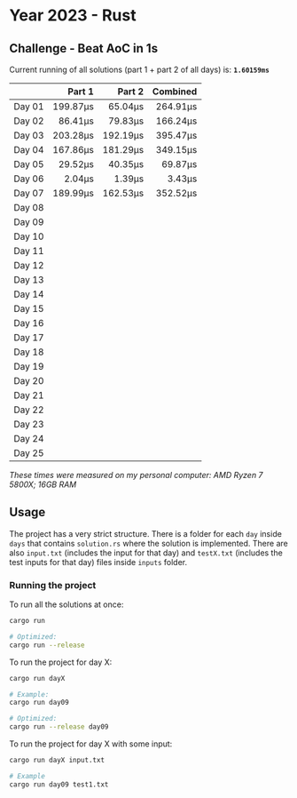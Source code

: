 # Year 2023 - Rust

## Challenge - Beat AoC in 1s

Current running of all solutions (part 1 + part 2 of all days) is: **`1.60159ms`**

|        | Part 1 | Part 2 | Combined |
|--------|-------:|-------:|---------:|
| Day 01 |199.87µs|65.04µs |264.91µs  |
| Day 02 |86.41µs |79.83µs |166.24µs  |
| Day 03 |203.28µs|192.19µs|395.47µs  |
| Day 04 |167.86µs|181.29µs|349.15µs  |
| Day 05 |29.52µs |40.35µs |69.87µs   |
| Day 06 |2.04µs  |1.39µs  |3.43µs    |
| Day 07 |189.99µs|162.53µs|352.52µs  |
| Day 08 |        |        |          |
| Day 09 |        |        |          |
| Day 10 |        |        |          |
| Day 11 |        |        |          |
| Day 12 |        |        |          |
| Day 13 |        |        |          |
| Day 14 |        |        |          |
| Day 15 |        |        |          |
| Day 16 |        |        |          |
| Day 17 |        |        |          |
| Day 18 |        |        |          |
| Day 19 |        |        |          |
| Day 20 |        |        |          |
| Day 21 |        |        |          |
| Day 22 |        |        |          |
| Day 23 |        |        |          |
| Day 24 |        |        |          |
| Day 25 |        |        |          |

*These times were measured on my personal computer: AMD Ryzen 7 5800X; 16GB RAM*

## Usage

The project has a very strict structure. There is a folder for each `day` inside `days` that contains `solution.rs` where the solution is implemented. There are also `input.txt` (includes the input for that day) and `testX.txt` (includes the test inputs for that day) files inside `inputs` folder.

### Running the project

To run all the solutions at once:

```sh
cargo run

# Optimized:
cargo run --release
```

To run the project for day X:

```sh
cargo run dayX

# Example:
cargo run day09

# Optimized:
cargo run --release day09
```

To run the project for day X with some input:

```sh
cargo run dayX input.txt

# Example
cargo run day09 test1.txt
```

